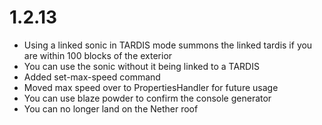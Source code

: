 # 1.2.13
- Using a linked sonic in TARDIS mode summons the linked tardis if you are within 100 blocks of the exterior
- You can use the sonic without it being linked to a TARDIS
- Added set-max-speed command
- Moved max speed over to PropertiesHandler for future usage
- You can use blaze powder to confirm the console generator
- You can no longer land on the Nether roof